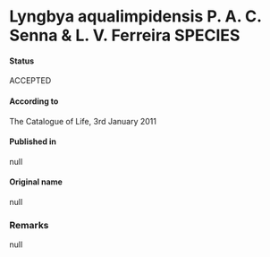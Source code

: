 Lyngbya aqualimpidensis P. A. C. Senna & L. V. Ferreira SPECIES
=======

#### Status
ACCEPTED

#### According to
The Catalogue of Life, 3rd January 2011

#### Published in
null

#### Original name
null

### Remarks
null